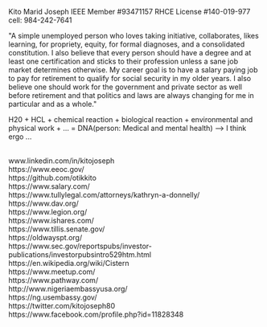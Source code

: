 Kito Marid Joseph
IEEE Member #93471157
RHCE License #140-019-977
cell: 984-242-7641

"A simple unemployed person who loves taking initiative, collaborates, likes learning, for 
propriety, equity, for formal diagnoses, and a consolidated constitution.  I 
also believe that every person should have a degree and at least one 
certification and sticks to their profession unless a sane job market determines 
otherwise. My career goal is to have a salary paying job to pay for retirement 
to qualify for social security in my older years. I also believe one should work 
for the government and private sector as well before retirement and that politics 
and laws are always changing for me in particular and as a whole."

H20 + HCL + chemical reaction + biological reaction + environmental and  
  physical work + ... = DNA(person: Medical and mental health)   --> I think ergo ...

<br>
www.linkedin.com/in/kitojoseph <br>
https://www.eeoc.gov/ <br>
https://github.com/otikkito <br>
https://www.salary.com/ <br>
https://www.tullylegal.com/attorneys/kathryn-a-donnelly/ <br>
https://www.dav.org/ <br>
https://www.legion.org/ <br>
https://www.ishares.com/ <br>
https://www.tillis.senate.gov/ <br>
https://oldwayspt.org/ <br>
https://www.sec.gov/reportspubs/investor-publications/investorpubsintro529htm.html <br>
https://en.wikipedia.org/wiki/Cistern  <br>
https://www.meetup.com/ <br>
https://www.pathway.com/ <br>
http://www.nigeriaembassyusa.org/ <br>
https://ng.usembassy.gov/ <br>
https://twitter.com/kitojoseph80 <br>
https://www.facebook.com/profile.php?id=11828348 <br>
